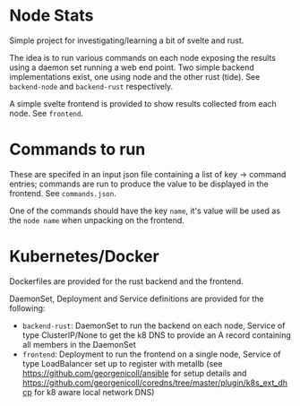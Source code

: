 # Node Stats
Simple project for investigating/learning a bit of svelte and rust.

The idea is to run various commands on each node exposing the results using a daemon set running a web end point.  Two simple backend implementations exist, one using node and the other rust (tide).  See `backend-node` and `backend-rust` respectively.

A simple svelte frontend is provided to show results collected from each node.  See `frontend`.

# Commands to run
These are specifed in an input json file containing a list of key -> command entries; commands are run to produce the value to be displayed in the frontend.  See `commands.json`.

One of the commands should have the key `name`, it's value will be used as the `node name` when unpacking on the frontend.

# Kubernetes/Docker
Dockerfiles are provided for the rust backend and the frontend.

DaemonSet, Deployment and Service definitions are provided for the following:
- `backend-rust`: DaemonSet to run the backend on each node, Service of type ClusterIP/None to get the k8 DNS to provide an A record containing all members in the DaemonSet
- `frontend`: Deployment to run the frontend on a single node, Service of type LoadBalancer set up to register with metallb (see https://github.com/georgenicoll/ansible for setup details and https://github.com/georgenicoll/coredns/tree/master/plugin/k8s_ext_dhcp for k8 aware local network DNS)
